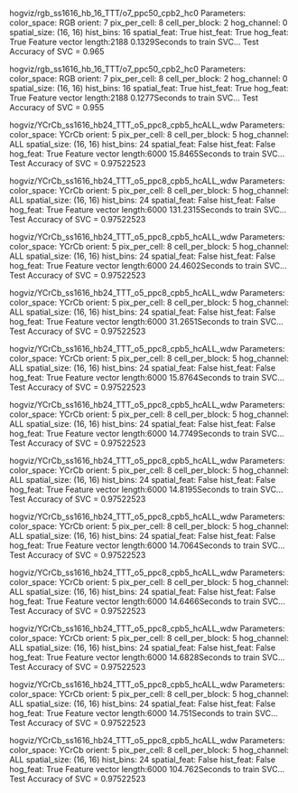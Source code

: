 

hogviz/rgb_ss1616_hb_16_TTT/o7_ppc50_cpb2_hc0
Parameters:
color_space: RGB
orient: 7
pix_per_cell: 8
cell_per_block: 2
hog_channel: 0
spatial_size: (16, 16)
hist_bins: 16
spatial_feat: True
hist_feat: True
hog_feat: True
Feature vector length:2188
0.1329Seconds to train SVC...
Test Accuracy of SVC = 0.965

hogviz/rgb_ss1616_hb_16_TTT/o7_ppc50_cpb2_hc0
Parameters:
color_space: RGB
orient: 7
pix_per_cell: 8
cell_per_block: 2
hog_channel: 0
spatial_size: (16, 16)
hist_bins: 16
spatial_feat: True
hist_feat: True
hog_feat: True
Feature vector length:2188
0.1277Seconds to train SVC...
Test Accuracy of SVC = 0.955

hogviz/YCrCb_ss1616_hb24_TTT_o5_ppc8_cpb5_hcALL_wdw
Parameters:
color_space: YCrCb
orient: 5
pix_per_cell: 8
cell_per_block: 5
hog_channel: ALL
spatial_size: (16, 16)
hist_bins: 24
spatial_feat: False
hist_feat: False
hog_feat: True
Feature vector length:6000
15.8465Seconds to train SVC...
Test Accuracy of SVC = 0.97522523

hogviz/YCrCb_ss1616_hb24_TTT_o5_ppc8_cpb5_hcALL_wdw
Parameters:
color_space: YCrCb
orient: 5
pix_per_cell: 8
cell_per_block: 5
hog_channel: ALL
spatial_size: (16, 16)
hist_bins: 24
spatial_feat: False
hist_feat: False
hog_feat: True
Feature vector length:6000
131.2315Seconds to train SVC...
Test Accuracy of SVC = 0.97522523

hogviz/YCrCb_ss1616_hb24_TTT_o5_ppc8_cpb5_hcALL_wdw
Parameters:
color_space: YCrCb
orient: 5
pix_per_cell: 8
cell_per_block: 5
hog_channel: ALL
spatial_size: (16, 16)
hist_bins: 24
spatial_feat: False
hist_feat: False
hog_feat: True
Feature vector length:6000
24.4602Seconds to train SVC...
Test Accuracy of SVC = 0.97522523

hogviz/YCrCb_ss1616_hb24_TTT_o5_ppc8_cpb5_hcALL_wdw
Parameters:
color_space: YCrCb
orient: 5
pix_per_cell: 8
cell_per_block: 5
hog_channel: ALL
spatial_size: (16, 16)
hist_bins: 24
spatial_feat: False
hist_feat: False
hog_feat: True
Feature vector length:6000
31.2651Seconds to train SVC...
Test Accuracy of SVC = 0.97522523

hogviz/YCrCb_ss1616_hb24_TTT_o5_ppc8_cpb5_hcALL_wdw
Parameters:
color_space: YCrCb
orient: 5
pix_per_cell: 8
cell_per_block: 5
hog_channel: ALL
spatial_size: (16, 16)
hist_bins: 24
spatial_feat: False
hist_feat: False
hog_feat: True
Feature vector length:6000
15.8764Seconds to train SVC...
Test Accuracy of SVC = 0.97522523

hogviz/YCrCb_ss1616_hb24_TTT_o5_ppc8_cpb5_hcALL_wdw
Parameters:
color_space: YCrCb
orient: 5
pix_per_cell: 8
cell_per_block: 5
hog_channel: ALL
spatial_size: (16, 16)
hist_bins: 24
spatial_feat: False
hist_feat: False
hog_feat: True
Feature vector length:6000
14.7749Seconds to train SVC...
Test Accuracy of SVC = 0.97522523

hogviz/YCrCb_ss1616_hb24_TTT_o5_ppc8_cpb5_hcALL_wdw
Parameters:
color_space: YCrCb
orient: 5
pix_per_cell: 8
cell_per_block: 5
hog_channel: ALL
spatial_size: (16, 16)
hist_bins: 24
spatial_feat: False
hist_feat: False
hog_feat: True
Feature vector length:6000
14.8195Seconds to train SVC...
Test Accuracy of SVC = 0.97522523

hogviz/YCrCb_ss1616_hb24_TTT_o5_ppc8_cpb5_hcALL_wdw
Parameters:
color_space: YCrCb
orient: 5
pix_per_cell: 8
cell_per_block: 5
hog_channel: ALL
spatial_size: (16, 16)
hist_bins: 24
spatial_feat: False
hist_feat: False
hog_feat: True
Feature vector length:6000
14.7064Seconds to train SVC...
Test Accuracy of SVC = 0.97522523

hogviz/YCrCb_ss1616_hb24_TTT_o5_ppc8_cpb5_hcALL_wdw
Parameters:
color_space: YCrCb
orient: 5
pix_per_cell: 8
cell_per_block: 5
hog_channel: ALL
spatial_size: (16, 16)
hist_bins: 24
spatial_feat: False
hist_feat: False
hog_feat: True
Feature vector length:6000
14.6466Seconds to train SVC...
Test Accuracy of SVC = 0.97522523

hogviz/YCrCb_ss1616_hb24_TTT_o5_ppc8_cpb5_hcALL_wdw
Parameters:
color_space: YCrCb
orient: 5
pix_per_cell: 8
cell_per_block: 5
hog_channel: ALL
spatial_size: (16, 16)
hist_bins: 24
spatial_feat: False
hist_feat: False
hog_feat: True
Feature vector length:6000
14.6828Seconds to train SVC...
Test Accuracy of SVC = 0.97522523

hogviz/YCrCb_ss1616_hb24_TTT_o5_ppc8_cpb5_hcALL_wdw
Parameters:
color_space: YCrCb
orient: 5
pix_per_cell: 8
cell_per_block: 5
hog_channel: ALL
spatial_size: (16, 16)
hist_bins: 24
spatial_feat: False
hist_feat: False
hog_feat: True
Feature vector length:6000
14.751Seconds to train SVC...
Test Accuracy of SVC = 0.97522523

hogviz/YCrCb_ss1616_hb24_TTT_o5_ppc8_cpb5_hcALL_wdw
Parameters:
color_space: YCrCb
orient: 5
pix_per_cell: 8
cell_per_block: 5
hog_channel: ALL
spatial_size: (16, 16)
hist_bins: 24
spatial_feat: False
hist_feat: False
hog_feat: True
Feature vector length:6000
104.762Seconds to train SVC...
Test Accuracy of SVC = 0.97522523